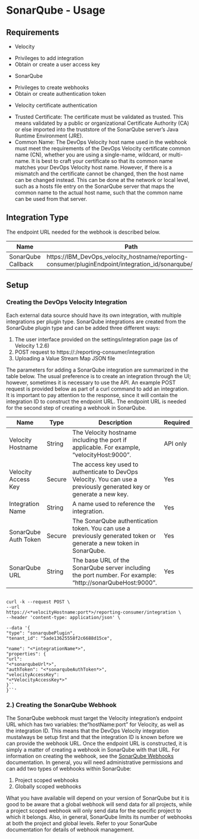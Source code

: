 
# SonarQube - Usage

## Requirements

* Velocity
+ Privileges to add integration
+ Obtain or create a user access key
* SonarQube
+ Privileges to create webhooks
+ Obtain or create authentication token
* Velocity certificate authentication
+ Trusted Certificate: The certificate must be validated as trusted. This means validated by a public or organizational Certificate Authority (CA) or else imported into the truststore of the SonarQube server’s Java Runtime Environment (JRE).
+ Common Name: The DevOps Velocity host name used in the webhook must meet the requirements of the DevOps Velocity certificate common name (CN), whether you are using a single-name, wildcard, or multi-name. It is best to craft your certificate so that its common name matches your DevOps Velocity host name. However, if there is a mismatch and the certificate cannot be changed, then the host name can be changed instead. This can be done at the network or local level, such as a hosts file entry on the SonarQube server that maps the common name to the actual host name, such that the common name can be used from that server.


## Integration Type

The endpoint URL needed for the webhook is described below.


| Name | Path | Method |
| --- | --- | --- |
| SonarQube Callback | https://IBM_DevOps_velocity_hostname/reporting-consumer/pluginEndpoint/integration_id/sonarqube/callback | Post |

## Setup

### Creating the DevOps Velocity Integration

Each external data source should have its own integration, with multiple integrations per plugin type. SonarQube integrations are created from the SonarQube plugin type and can be added three different ways:

1. The user interface provided on the settings/integration page (as of Velocity 1.2.6)
2. POST request to https://:/reporting-consumer/integration
3. Uploading a Value Stream Map JSON file

The parameters for adding a SonarQube integration are summarized in the table below. The usual preference is to create an integration through the UI; however, sometimes it is necessary to use the API. An example POST request is provided below as part of a curl command to add an integration. It is important to pay attention to the response, since it will contain the integration ID to construct the endpoint URL. The endpoint URL is needed for the second step of creating a webhook in SonarQube.


| Name | Type | Description                                                                                                          | Required |
| ---- | ---- | -------------------------------------------------------------------------------------------------------------------- | -------- |
| Velocity Hostname | String | The Velocity hostname including the port if applicable. For example, “velocityHost:9000”. | API only |
| Velocity Access Key | Secure | The access key used to authenticate to DevOps Velocity. You can use a previously generated key or generate a new key. | Yes |
| Integration Name | String | A name used to reference the integration. | Yes |
| SonarQube Auth Token | Secure | The SonarQube authentication token. You can use a previously generated token or generate a new token in SonarQube. | Yes |
| SonarQube URL | String | The base URL of the SonarQube server including the port number. For example: “http://sonarQubeHost:9000”. | Yes |


```

curl -k --request POST \
--url
https://<*velocityHostname:port*>/reporting-consumer/integration \
--header 'content-type: application/json' \

--data '{
"type": "sonarqubePlugin",
"tenant_id": "5ade13625558f2c6688d15ce",

"name": "<*integrationName*>",
"properties": {
"url":
"<*sonarqubeUrl*>",
"authToken": "<*sonarqubeAuthToken*>",
"velocityAccessKey":
"<*VelocityAccessKey*>"
}``
}``'

```

### 2.) Creating the SonarQube Webhook


The SonarQube webhook must target the Velocity integration’s endpoint URL which has two variables: the“hostName:port” for Velocity, as well as the integration ID. This means that the DevOps Velocity integration mustalways be setup first and that the integration ID is known before we can provide the webhook URL. Once the endpoint URL is constructed, it is simply a matter of creating a webhook in SonarQube with that URL. For information on creating the webhook, see the [SonarQube Webhooks](https://docs.sonarqube.org/latest/project-administration/webhooks/) documentation. In general, you will need administrative permissions and can add two types of webhooks within SonarQube:

1. Project scoped webhooks
2. Globally scoped webhooks

What you have available will depend on your version of SonarQube but it is good to be aware that a global webhook will send data for all projects, while a project scoped webhook will only send data for the specific project to which it belongs. Also, in general, SonarQube limits its number of webhooks at both the project and global levels. Refer to your SonarQube documentation for details of webhook management.

